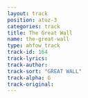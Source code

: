 ```yaml
---
layout: track
position: atoz-3
categories: track
title: The Great Wall
name: the-great-wall
type: ahfow_track
track-id: 164
track-lyrics: 
track-author: 
track-sort: "GREAT WALL"
track-alpha: G
track-original: 
---
```

